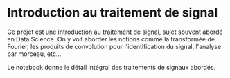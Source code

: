 # Introduction au traitement de signal

Ce projet est une introduction au traitement de signal, sujet souvent abordé en Data Science. On y voit aborder les notions comme la transformée de Fourier, les produits de convolution pour l'identification du signal, l'analyse par morceau, etc... 

Le notebook donne le détail intégral des traitements de signaux abordés.
